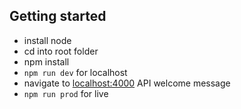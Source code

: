 ## Getting started
- install node
- cd into root folder
- npm install
- `npm run dev` for localhost
- navigate to [localhost:4000](localhost:4000) API welcome message
- `npm run prod` for live

